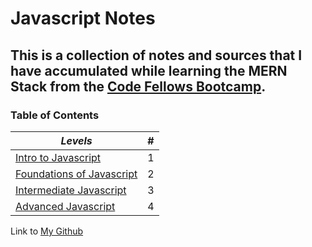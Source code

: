 # Javascript Notes

## This is a collection of notes and sources that I have accumulated while learning the MERN Stack from the [Code Fellows Bootcamp](https://www.codefellows.org/). ##

<h3 style=“display:block;
           margin-left: auto;
           margin-right:auto;
           text-align: center;“>
  Table of Contents</h3> 
  
  _Levels_ |  #
------------ | -------------
[Intro to Javascript](https://github.com/TraceDugar/reading-notes/blob/main/102/toc.md) | 1
[Foundations of Javascript](https://github.com/TraceDugar/reading-notes/blob/main/201/Toc.md) | 2
[Intermediate Javascript](https://github.com/TraceDugar/reading-notes/blob/main/301/toc.md) | 3
[Advanced Javascript](https://github.com/TraceDugar/reading-notes/blob/main/401/toc.md) | 4


Link to [My Github](https://github.com/TraceDugar) 
